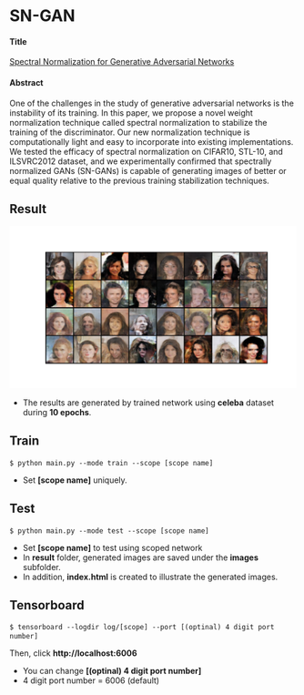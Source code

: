 # SN-GAN

#### Title
[Spectral Normalization for Generative Adversarial Networks](https://arxiv.org/abs/1802.05957)

#### Abstract
One of the challenges in the study of generative adversarial networks is the instability of its training. In this paper, we propose a novel weight normalization technique called spectral normalization to stabilize the training of the discriminator. Our new normalization technique is computationally light and easy to incorporate into existing implementations. We tested the efficacy of spectral normalization on CIFAR10, STL-10, and ILSVRC2012 dataset, and we experimentally confirmed that spectrally normalized GANs (SN-GANs) is capable of generating images of better or equal quality relative to the previous training stabilization techniques.

## Result
![alt text](./img/generated_images.png "Generated Images by SN-GAN")
* The results are generated by trained network using **celeba** dataset during **10 epochs**.

## Train
    $ python main.py --mode train --scope [scope name]

* Set **[scope name]** uniquely.


## Test
    $ python main.py --mode test --scope [scope name]

* Set **[scope name]** to test using scoped network
* In **result** folder, generated images are saved under the **images** subfolder.
* In addition, **index.html** is created to illustrate the generated images.  


## Tensorboard
    $ tensorboard --logdir log/[scope] --port [(optinal) 4 digit port number]

Then, click **http://localhost:6006**

* You can change **[(optinal) 4 digit port number]**
* 4 digit port number = 6006 (default)
